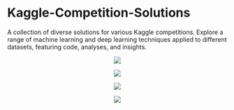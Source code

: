 # Kaggle-Competition-Solutions
A collection of diverse solutions for various Kaggle competitions. Explore a range of machine learning and deep learning techniques applied to different datasets, featuring code, analyses, and insights.


<p align="center">
  <img src="https://github.com/SG-Hangaan/Kaggle-Competition-Solutions/assets/127215110/6669c3c6-143d-4117-8664-3556d2d1765d"/>
</p>


<p align="center">
  <img src="https://github.com/SG-Hangaan/Kaggle-Competition-Solutions/assets/127215110/55b2baf6-976b-4fdc-9776-fcffd6af9662"/>
</p>

<p align="center">
  <img src="https://github.com/SG-Hangaan/Kaggle-Competition-Solutions/assets/127215110/d828549f-3c43-4eca-b828-079ea0d5ad1e"/>
</p>

<p align="center">
  <img src="https://github.com/SG-Hangaan/Kaggle-Competition-Solutions/assets/127215110/7a6e0f81-eae0-4c97-9430-e37fc1131c00"/>
</p>









